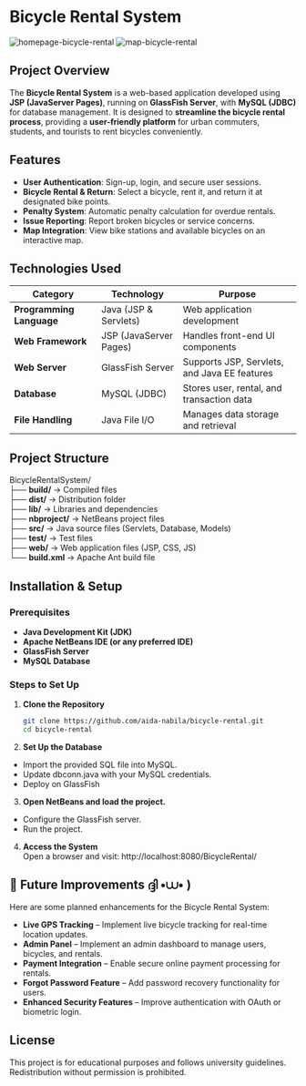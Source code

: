 # Bicycle Rental System

![homepage-bicycle-rental](https://github.com/user-attachments/assets/0f1c9cbe-76f1-4619-91c1-2995bc3b27b4)
![map-bicycle-rental](https://github.com/user-attachments/assets/4613a54f-cb48-431e-9290-7b876afd891e)

## Project Overview
The **Bicycle Rental System** is a web-based application developed using **JSP (JavaServer Pages)**, running on **GlassFish Server**, with **MySQL (JDBC)** for database management. It is designed to **streamline the bicycle rental process**, providing a **user-friendly platform** for urban commuters, students, and tourists to rent bicycles conveniently.

## Features
- **User Authentication**: Sign-up, login, and secure user sessions.
- **Bicycle Rental & Return**: Select a bicycle, rent it, and return it at designated bike points.
- **Penalty System**: Automatic penalty calculation for overdue rentals.
- **Issue Reporting**: Report broken bicycles or service concerns.
- **Map Integration**: View bike stations and available bicycles on an interactive map.

## Technologies Used
| **Category**             | **Technology**                     | **Purpose**                                        |
|-------------------------|---------------------------------|---------------------------------------------------|
| **Programming Language** | Java (JSP & Servlets)          | Web application development                      |
| **Web Framework**       | JSP (JavaServer Pages)         | Handles front-end UI components                  |
| **Web Server**          | GlassFish Server               | Supports JSP, Servlets, and Java EE features     |
| **Database**           | MySQL (JDBC)                   | Stores user, rental, and transaction data       |
| **File Handling**       | Java File I/O                  | Manages data storage and retrieval              |

## Project Structure

BicycleRentalSystem/<br>
├── **build/** → Compiled files<br>
├── **dist/** → Distribution folder<br>
├── **lib/** → Libraries and dependencies<br>
├── **nbproject/** → NetBeans project files<br>
├── **src/** → Java source files (Servlets, Database, Models)<br>
├── **test/** → Test files<br>
├── **web/** → Web application files (JSP, CSS, JS)<br>
└── **build.xml** → Apache Ant build file<br>


## Installation & Setup

### **Prerequisites**
- **Java Development Kit (JDK)**
- **Apache NetBeans IDE (or any preferred IDE)**
- **GlassFish Server**
- **MySQL Database**

### **Steps to Set Up**
1. **Clone the Repository**

   ```sh
   git clone https://github.com/aida-nabila/bicycle-rental.git
   cd bicycle-rental
   
2. **Set Up the Database**
  - Import the provided SQL file into MySQL.
  - Update dbconn.java with your MySQL credentials.
  - Deploy on GlassFish

3. **Open NetBeans and load the project.**
  - Configure the GlassFish server.
  - Run the project.

4. **Access the System** <br>
Open a browser and visit: http://localhost:8080/BicycleRental/

## 🔮 Future Improvements ദ്ദി •⩊• )
Here are some planned enhancements for the Bicycle Rental System:

- **Live GPS Tracking** – Implement live bicycle tracking for real-time location updates.
- **Admin Panel** – Implement an admin dashboard to manage users, bicycles, and rentals.
- **Payment Integration** – Enable secure online payment processing for rentals.
- **Forgot Password Feature** – Add password recovery functionality for users.
- **Enhanced Security Features** – Improve authentication with OAuth or biometric login.

## License
This project is for educational purposes and follows university guidelines. Redistribution without permission is prohibited.
